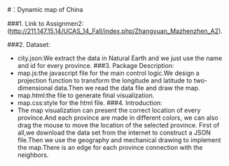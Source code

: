 ﻿#：Dynamic map of China
 
###1. Link to Assignmen2:(http://211.147.15.14/UCAS_14_Fall/index.php/Zhangyuan_Mazhenzhen_A2).

###2. Dataset:
+  city.json:We extract the data in Natural Earth and we just use the name and id for every province.
###3. Package Description:
+  map.js:the javascript file for the main control logic.We design a projection function to transform the longitude and latitude to two-dimensional data.Then we read the data file and draw the map.
+  map.html:the file to generate final visualization.
+  map.css:style for the html file.
###4. Introduction:
+  The map visualization can present the correct location of every province.And each province are made in different colors, we can also drag the mouse to move the location of the selected province. First of all,we download the data set from the internet to construct a JSON file.Then we use the geography and mechanical drawing to implement the map.There is an edge for each province connection with the neighbors.
